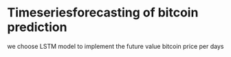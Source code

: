 # Timeseriesforecasting of bitcoin prediction
  we choose LSTM model to implement the future value bitcoin price per days

